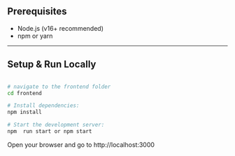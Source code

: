 ## Prerequisites

- Node.js (v16+ recommended)
- npm or yarn

---

## Setup & Run Locally

 ```bash
 
# navigate to the frontend folder
cd frontend

# Install dependencies:
npm install

# Start the development server:
npm  run start or npm start

 ```
Open your browser and go to http://localhost:3000
